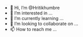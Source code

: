 - 👋 Hi, I’m @Hritikhumbre
- 👀 I’m interested in ...
- 🌱 I’m currently learning ...
- 💞️ I’m looking to collaborate on ...
- 📫 How to reach me ...

<!---
Hritikhumbre/Hritikhumbre is a ✨ special ✨ repository because its `README.md` (this file) appears on your GitHub profile.
You can click the Preview link to take a look at your changes.
